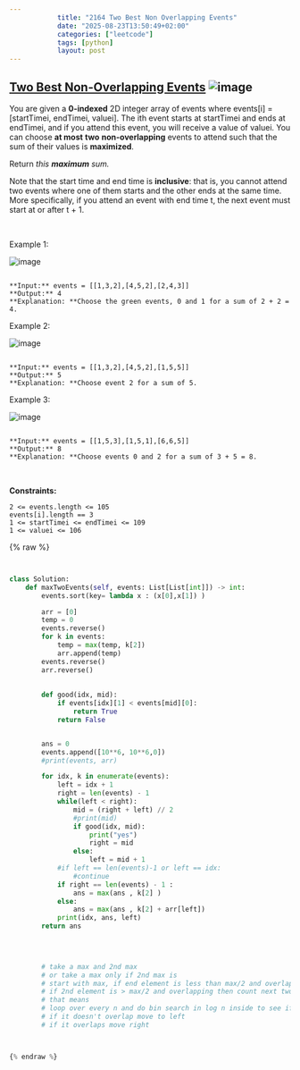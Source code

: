 ```yaml
---
            title: "2164 Two Best Non Overlapping Events"
            date: "2025-08-23T13:50:49+02:00"
            categories: ["leetcode"]
            tags: [python]
            layout: post
---
```

            
## [Two Best Non-Overlapping Events](https://leetcode.com/problems/two-best-non-overlapping-events) ![image](https://img.shields.io/badge/Difficulty-Medium-orange)

You are given a **0-indexed** 2D integer array of events where events[i] = [startTimei, endTimei, valuei]. The ith event starts at startTimei and ends at endTimei, and if you attend this event, you will receive a value of valuei. You can choose **at most** **two** **non-overlapping** events to attend such that the sum of their values is **maximized**.

Return *this **maximum** sum.*

Note that the start time and end time is **inclusive**: that is, you cannot attend two events where one of them starts and the other ends at the same time. More specifically, if you attend an event with end time t, the next event must start at or after t + 1.

 

Example 1:

![image](https://assets.leetcode.com/uploads/2021/09/21/picture5.png)
```

**Input:** events = [[1,3,2],[4,5,2],[2,4,3]]
**Output:** 4
**Explanation: **Choose the green events, 0 and 1 for a sum of 2 + 2 = 4.

```

Example 2:

![image](https://assets.leetcode.com/uploads/2021/09/21/picture1.png)
```

**Input:** events = [[1,3,2],[4,5,2],[1,5,5]]
**Output:** 5
**Explanation: **Choose event 2 for a sum of 5.

```

Example 3:

![image](https://assets.leetcode.com/uploads/2021/09/21/picture3.png)
```

**Input:** events = [[1,5,3],[1,5,1],[6,6,5]]
**Output:** 8
**Explanation: **Choose events 0 and 2 for a sum of 3 + 5 = 8.
```

 

**Constraints:**

	2 <= events.length <= 105
	events[i].length == 3
	1 <= startTimei <= endTimei <= 109
	1 <= valuei <= 106

{% raw %}


```python


class Solution:
    def maxTwoEvents(self, events: List[List[int]]) -> int:
        events.sort(key= lambda x : (x[0],x[1]) )

        arr = [0]
        temp = 0
        events.reverse()
        for k in events:
            temp = max(temp, k[2])
            arr.append(temp)
        events.reverse()
        arr.reverse()
        
        
        def good(idx, mid):
            if events[idx][1] < events[mid][0]:
                return True
            return False


        ans = 0
        events.append([10**6, 10**6,0])
        #print(events, arr)

        for idx, k in enumerate(events):
            left = idx + 1
            right = len(events) - 1
            while(left < right):
                mid = (right + left) // 2
                #print(mid)
                if good(idx, mid):
                    print("yes")
                    right = mid
                else:
                    left = mid + 1
            #if left == len(events)-1 or left == idx:
                #continue
            if right == len(events) - 1 :
                ans = max(ans , k[2] )
            else:
                ans = max(ans , k[2] + arr[left])
            print(idx, ans, left)
        return ans
            
        


        # take a max and 2nd max
        # or take a max only if 2nd max is
        # start with max, if end element is less than max/2 and overlapping then we cannot find 2 elements that sum to max so ans
        # if 2nd element is > max/2 and overlapping then count next two elements if we missed two elements
        # that means 
        # loop over every n and do bin search in log n inside to see if this overlaps 
        # if it doesn't overlap move to left 
        # if it overlaps move right



{% endraw %}
```
